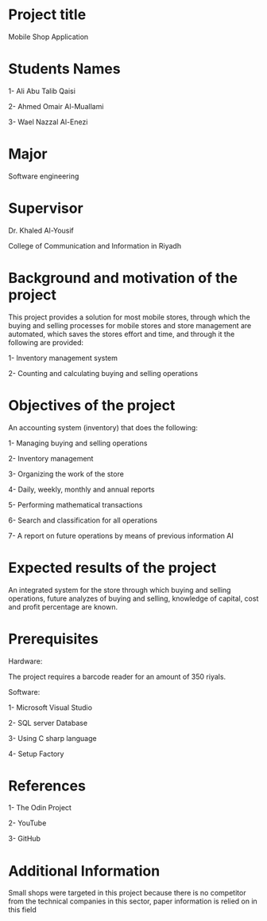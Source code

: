 # Project title 
Mobile Shop Application 

#	Students Names

1- Ali Abu Talib Qaisi

2- Ahmed Omair Al-Muallami

3- Wael Nazzal Al-Enezi

# Major

Software engineering 

#	Supervisor 


Dr. Khaled Al-Yousif

College of Communication and Information in Riyadh


#	Background and motivation of the project


This project provides a solution for most mobile stores, through which the buying and selling processes for mobile stores and store management are automated, which saves the stores effort and time, and through it the following are provided:

1-	Inventory management system

2- Counting and calculating buying and selling operations


#	Objectives of the project


An accounting system (inventory) that does the following:

1- Managing buying and selling operations

2- Inventory management

3- Organizing the work of the store

4- Daily, weekly, monthly and annual reports

5- Performing mathematical transactions

6- Search and classification for all operations

7- A report on future operations by means of previous information AI


#	Expected results of the project


An integrated system for the store through which buying and selling operations, future analyzes of buying and selling, knowledge of capital, cost and profit percentage are known.


#	 Prerequisites


Hardware:


The project requires a barcode reader for an amount of 350 riyals.


Software:


1-	Microsoft Visual Studio

2-	SQL server Database

3-	Using C sharp language 

4-	Setup Factory


#	 References


1-	The Odin Project

2-	YouTube

3-	GitHub


#	Additional Information




Small shops were targeted in this project because there is no competitor from the technical companies in this sector, paper information is relied on in this field
